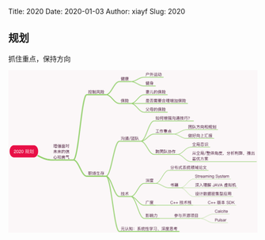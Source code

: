 Title: 2020
Date: 2020-01-03
Author: xiayf
Slug: 2020

## 规划

抓住重点，保持方向

![2020 规划](media/2020%20%E8%A7%84%E5%88%92.png)
